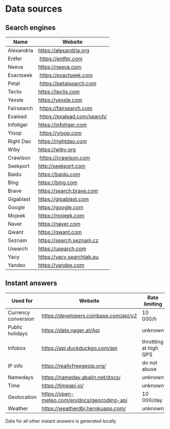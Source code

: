 # Data sources

## Search engines

Name         | Website
 ---         | ---
Alexandria   | https://alexandria.org
Entfer       | https://entfer.com
Neeva        | https://neeva.com
Exactseek    | https://exactseek.com
Petal        | https://petalsearch.com
Teclis       | https://teclis.com
Yessle       | https://yessle.com
Fairsearch   | https://fairsearch.com
Exalead      | https://exalead.com/search/
Infotiger    | https://infotiger.com
Yioop        | https://yioop.com
Right Dao    | https://rightdao.com
Wiby         | https://wiby.org
Crawlson     | https://crawlson.com
Seekport     | http://seekport.com
Baidu        | https://baidu.com
Bing         | https://bing.com
Brave        | https://search.brave.com
Gigablast    | https://gigablast.com
Google       | https://google.com
Mojeek       | https://mojeek.com
Naver        | https://naver.com
Qwant        | https://qwant.com
Seznam       | https://search.seznam.cz
Usearch      | https://usearch.com
Yacy         | https://yacy.searchlab.eu
Yandex       | https://yandex.com

## Instant answers

Used for | Website | Rate limiting
 --- | --- | ---
Currency conversion | https://developers.coinbase.com/api/v2 | 10 000/h
Public holidays | https://date.nager.at/Api | unknown
Infobox | https://api.duckduckgo.com/api | throttling at high QPS
IP info | https://reallyfreegeoip.org/ | do not abuse
Namedays | https://nameday.abalin.net/docs/ | unknown
Time | https://timeapi.io/ | unknown
Geolocation | https://open-meteo.com/en/docs/geocoding-api | 10 000/day
Weather | https://weatherdbi.herokuapp.com/ | unknown

Data for all other instant answers is generated locally
